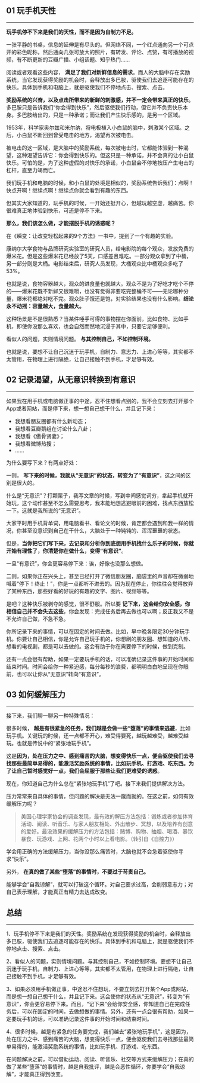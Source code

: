 
## 01 玩手机天性

---

 **玩手机停不下来是我们的天性，而不是因为自制力不足。**

一张平静的书桌，信息的延伸是有尽头的。但网络不同，一个红点通向另一个可点开的彩色昵称，然后通向几张可放大的照片，有转发、评论、点赞，有可播放的视频，有不断更新的豆瓣广播、小组话题、知乎热门……

阅读或者观看这些内容， **满足了我们对新鲜信息的需求**。而人的大脑中存在奖励系统，当它发现获得奖励的机会时，会释放出多巴胺，驱使我们去追逐可能存在的快乐。具体到手机和电脑上，就是驱使我们不停地点击、搜索、点击。

**奖励系统的兴奋，以及点击所带来的新鲜的刺激感，并不一定会带来真正的快乐**。多巴胺只是告诉我们“你会得到快乐”，然后驱使我们行动，但它并不负责快乐本身。多巴胺给出的，只是一种承诺；而让我们产生快乐感的，是另一个区域。

1953年，科学家奥尔兹和米尔纳，将电极植入小白鼠的脑中，刺激某个区域。之后，小白鼠不断回到曾受电击的地方，渴望再次被电击。

被电击的这一区域，是大脑中的奖励系统，每次被电击时，它都能体验到一种渴望，这种渴望告诉它：你会得到快乐的。但这只是一种承诺，并不会真的让小白鼠快乐。可怕的是，为了这种虚假的对快乐的承诺，小白鼠会不停地按压产生电击的杠杆，直至力竭而亡。

我们玩手机和电脑的时候，和小白鼠的处境是相似的，奖励系统告诉我们：点啊！快点开啊！继续点啊！继续点你就会看到有趣的东西。

但其实大家知道的，玩手机的时候，一开始还挺开心，但越玩越空虚，越痛苦。你很难真正地体验到快乐，可还是停不下来。

**那么，我们该怎么做，才能摆脱手机的诱惑呢？**

在《瞬变：让改变轻松起来的9个方法》一书中，提到了一个有趣的实验。

康纳尔大学食物与品牌研究实验室的研究人员，给电影院的每个观众，发放免费的爆米花。但是这些爆米花已经放了5天，口感差且难吃。一部分观众拿到了中桶，另一部分则是大桶。电影结束后，研究人员发现，大桶观众比中桶观众多吃了53%。

也就是说，食物容器越大，观众的进食量也就越大。观众不是为了好吃才吃个不停的——爆米花既不新鲜又很难嚼，也没有觉得非要吃完整桶不可——无论哪种分量，爆米花都绝对吃不完。观众肚子饿还是饱，对实验结果也没有什么影响。**结论永不动摇：容量越大，食量越大。**

这种场景是不是很熟悉？当某件唾手可得的事物摆在你面前，比如食物、比如手机，即使你没那么喜欢，也会自然而然地沉浸于其中，只要它足够便利。

看似人的问题，实则情境问题。 **与其控制自己，不如控制环境。**

也就是说，要想不让自己沉迷于玩手机，自制力、意志力、上进心等等，其实都不太管用，在物理上进行隔绝，让自己接触不到手机，才足够有效。

## 02 记录渴望，从无意识转换到有意识

---

如果我在用手机或电脑做正事的中途，忍不住想看点别的，我不会立刻去打开那个App或者网站，而是停下来，想一想自己想干什么，并且记下来：

- 我想看朋友圈都有什么新动态；
- 我想看豆瓣鹅组在讨论什么八卦；
- 我想看《傲骨贤妻》；
- 我想看微博热搜；
- ……

为什么要写下来？有两点好处：

一则， **写下来的时候，我就从“无意识”的状态，转变为了“有意识”**，这之间的区别是很大的。

什么是“无意识”？打颗栗子，我写文章的时候，写到中间感觉词穷，拿起手机就开始玩，这个动作甚至不怎么需要思考，我本能地想逃避眼前的困难，找点东西放松一下。这就是我所说的“无意识”。

大家平时用手机背单词，用电脑看书、看论文的时候，肯定都会遇到和我一样的情况，你甚至没意识到自己在干什么，大脑处于一种钝钝的、浑浑噩噩的状态。

但是，**当你把它们写下来，去记录和分析你到底想用手机找什么乐子的时候，你就开始有理性了，你清楚你在做什么，变得“有意识”**。

一旦“有意识”，你会更容易停下来：诶，好像也没那么想做。

二则，如果你正在兴头上，甚至已经打开了微信朋友圈，脑袋里的声音却在微弱地喊着“停下！终止！”，你是一点都听不进去的。因为现在停止，你往往会觉得放弃了某种东西，那些好看的好玩的有趣的文字、图片、视频等等。

是吧？这种快乐被剥夺的感觉，很不舒服。所以要 **记下来，这会给你安全感，你相信自己并不会失去这些**，你会发现：完成任务后再去做也可以啊；反正我又不是不允许自己做，不急不急。

你所记录下来的事情，可以在固定的时间去做。比如，早中晚各限定30分钟玩手机。你要让自己相信，你是允许自己玩手机的，你想刷的朋友圈、想知道的八卦、想看的电视剧，都是可以去做的。这会有助于你在需要停下的时候，做到克制。

还有一点会很有帮助，如果一定要玩手机的话，可以准确记录这件事的开始时间和结束时间。时间会给你一种紧迫感，每分每秒的浪费，都明明白白地呈现在你眼前，也可以让你从“无意识”转向“有意识”。

## **03 如何缓解压力**

---

接下来，我们聊一聊另一种特殊情况：

很多时候， **越是有很紧急的任务，我们越是会做一些“堕落”的事情来逃避**，比如玩手机。关键玩的时候，还一点都不开心，难受得要死，越玩越难受，越难受越玩。也就是传说中的“紧张地玩手机”。

这是**因为，处在压力之中、感到痛苦的大脑，想变得快乐一点，便会驱使我们去寻找那些最简单易得的，能激活奖励系统的事情，比如玩手机、打游戏、吃东西。为了让自己暂时感觉好一点，我们会屈服于那些让我们更难受的诱惑**。

现在，你知道自己为什么总在“紧张地玩手机”了吧。接下来我们提供解决方法。

压力常常来自具体的事情，但问题的解决是无法一蹴而就的。在这之前，如何有效缓解压力呢？

> 美国心理学家协会的调查发现，最有效的解压方法包括：锻炼或者参加体育活动、阅读、听音乐、与家人朋友相处、外出散步、冥想，以及培养有创意的爱好。最没效果的缓解压力的方法包括：赌博、购物、抽烟、喝酒、暴饮暴食、玩游戏、上网、花两个小时以上看电影。（转引自《自控力》）
> 

学会用正确的方法缓解压力，当你没那么痛苦时，大脑也就不会急着驱使你寻求“快乐”。

另外， **在真的做了某些“堕落”的事情时，不要过于苛责自己。**

能够学会“自我谅解”，就可以打破这个循环。对自己要求过高，会削弱意志力；对自己表示理解，才能真正有精力去达成改变。

## 总结

---

1、玩手机停不下来是我们的天性。奖励系统在发现获得奖励的机会时，会释放出多巴胺，驱使我们去追逐可能存在的快乐。具体到手机和电脑上，就是驱使我们不停地点击、搜索、点击。

2、看似人的问题，实则情境问题。与其控制自己，不如控制环境。要想不让自己沉迷于玩手机，自制力、上进心等等，其实都不太管用，在物理上进行隔绝，让自己接触不到手机，才足够有效。

3、如果必须用手机做正事，中途忍不住想玩，不要立刻去打开某个App或网站，而是想一想自己想干什么，并且记下来。这会使你的状态从“无意识”，转变为“有意识”，你会更容易停下来。而且，“记下来”会给你安全感，你知道自己在完成任务后，可以在固定的时间，去做想做的事情。另外，还有一点会很有帮助，如果一定要玩手机的话，可以准确记录这件事的开始时间和结束时间。

4、很多时候，越是有紧急的任务要完成，我们越去“紧张地玩手机”，这是因为，处在压力之中、感到痛苦的大脑，想变得快乐一点，便会驱使我们去寻找那些最简单易得的，能激活奖励系统的事情，比如玩手机、打游戏、吃东西。

在问题解决之前，可以借助运动、阅读、听音乐、社交等方式来缓解压力；在真的做了某些“堕落”的事情时，越是自我批评，越是会恶性循环，你要学会“自我谅解”，才能真正得到改变。
